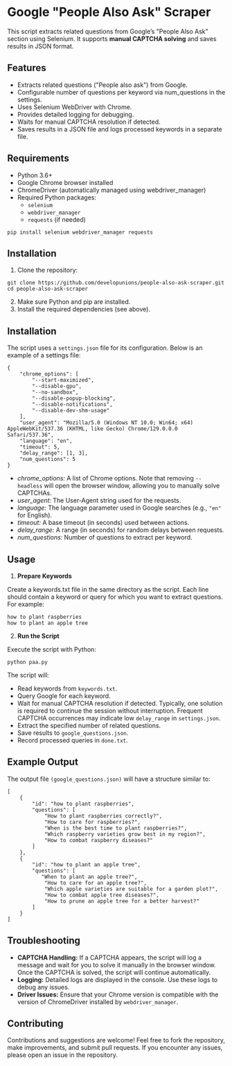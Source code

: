 # Google "People Also Ask" Scraper

This script extracts related questions from Google’s "People Also Ask" section using Selenium. It supports **manual CAPTCHA solving** and saves results in JSON format.

## Features

* Extracts related questions ("People also ask") from Google.
* Configurable number of questions per keyword via num_questions in the settings.
* Uses Selenium WebDriver with Chrome.
* Provides detailed logging for debugging.
* Waits for manual CAPTCHA resolution if detected.
* Saves results in a JSON file and logs processed keywords in a separate file.

## Requirements

* Python 3.6+
* Google Chrome browser installed
* ChromeDriver (automatically managed using webdriver_manager)
* Required Python packages:
    * `selenium`
    * `webdriver_manager`
    * `requests` (if needed)

```
pip install selenium webdriver_manager requests
```
## Installation

1. Clone the repository:
```
git clone https://github.com/developunions/people-also-ask-scraper.git
cd people-also-ask-scraper
```
2. Make sure Python and pip are installed.
3. Install the required dependencies (see above).

## Installation

The script uses a `settings.json` file for its configuration. Below is an example of a settings file:

```
{
    "chrome_options": [
        "--start-maximized",
        "--disable-gpu",
        "--no-sandbox",
        "--disable-popup-blocking",
        "--disable-notifications",
        "--disable-dev-shm-usage"
    ],
    "user_agent": "Mozilla/5.0 (Windows NT 10.0; Win64; x64) AppleWebKit/537.36 (KHTML, like Gecko) Chrome/129.0.0.0 Safari/537.36",
    "language": "en",
    "timeout": 5,
    "delay_range": [1, 3],
    "num_questions": 5
}
```

* *chrome_options:* A list of Chrome options. Note that removing `--headless` will open the browser window, allowing you to manually solve CAPTCHAs.
* *user_agent:* The User-Agent string used for the requests.
* *language:* The language parameter used in Google searches (e.g., `"en"` for English).
* *timeout:* A base timeout (in seconds) used between actions.
* *delay_range:* A range (in seconds) for random delays between requests.
* *num_questions:* Number of questions to extract per keyword.

## Usage

1. **Prepare Keywords**

Create a keywords.txt file in the same directory as the script. Each line should contain a keyword or query for which you want to extract questions. For example:

```
how to plant raspberries
how to plant an apple tree
```

2. **Run the Script**

Execute the script with Python:

```
python paa.py
```

The script will:

* Read keywords from `keywords.txt`.
* Query Google for each keyword.
* Wait for manual CAPTCHA resolution if detected. Typically, one solution is required to continue the session without interruption. Frequent CAPTCHA occurrences may indicate low `delay_range` in `settings.json`.
* Extract the specified number of related questions.
* Save results to `google_questions.json`.
* Record processed queries in `done.txt`.

## Example Output

The output file `(google_questions.json)` will have a structure similar to:

```
[
    {
        "id": "how to plant raspberries",
        "questions": [
            "How to plant raspberries correctly?",
            "How to care for raspberries?",
            "When is the best time to plant raspberries?",
            "Which raspberry varieties grow best in my region?",
            "How to combat raspberry diseases?"
        ]
    },
    {
        "id": "how to plant an apple tree",
        "questions": [
           "When to plant an apple tree?",
            "How to care for an apple tree?",
            "Which apple varieties are suitable for a garden plot?",
            "How to combat apple tree diseases?",
            "How to prune an apple tree for a better harvest?"
        ]
    }
]
```

## Troubleshooting

* **CAPTCHA Handling:**
If a CAPTCHA appears, the script will log a message and wait for you to solve it manually in the browser window. Once the CAPTCHA is solved, the script will continue automatically.
* **Logging:**
Detailed logs are displayed in the console. Use these logs to debug any issues.
* **Driver Issues:**
Ensure that your Chrome version is compatible with the version of ChromeDriver installed by `webdriver_manager`.

## Contributing

Contributions and suggestions are welcome! Feel free to fork the repository, make improvements, and submit pull requests. If you encounter any issues, please open an issue in the repository. 
